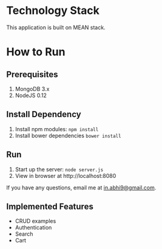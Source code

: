 # Technology Stack

This application is built on MEAN stack. 

# How to Run

## Prerequisites
1. MongoDB 3.x
2. NodeJS 0.12

## Install Dependency
1. Install npm modules: `npm install`
2. Install bower dependencies `bower install`

## Run
1. Start up the server: `node server.js`
2. View in browser at http://localhost:8080

If you have any questions, email me at [in.abhi9@gmail.com](mailto:in.abhi9@gmail.com).

## Implemented Features
- CRUD examples
- Authentication
- Search
- Cart
